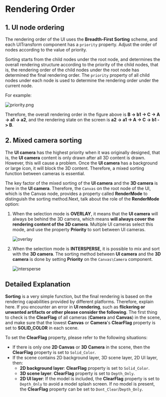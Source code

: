 # Rendering Order

## 1. UI node ordering

The rendering order of the UI uses the **Breadth-First Sorting** scheme, and each UITransform component has a `priority` property. Adjust the order of nodes according to the value of priority.

Sorting starts from the child nodes under the root node, and determines the overall rendering structure according to the priority of the child nodes, that is, the rendering order of the child nodes under the root node has determined the final rendering order. The `priority` property of all child nodes under each node is used to determine the rendering order under the current node.

For example:

![priority.png](priority/priority.png)

Therefore, the overall rendering order in the figure above is __B -> b1 -> C -> A -> a1 -> a2__, and the rendering state on the screen is __a2 -> a1 -> A -> C -> b1 -> B__.

## 2. Mixed camera sorting

The **UI camera** has the highest priority when it was originally designed, that is, the **UI camera** content is only drawn after all 3D content is drawn. However, this will cause a problem. Once the **UI camera** has a background or large icon, it will block the 3D content. Therefore, a mixed sorting function between cameras is essential.

The key factor of the mixed sorting of the **UI camera** and the **3D camera** is here in the **UI camera**. Therefore, the `Canvas` on the root node of the UI, which is the Canvas node, provides a property called __RenderMode__ to distinguish the sorting method.Next, talk about the role of the __RenderMode__ option:

1. When the selection mode is __OVERLAY__, it means that the **UI camera** will always be behind the 3D camera, which means __will always cover the rendering content of the 3D camera__. Multiple UI cameras select this mode, and use the property __Priority__ to sort between UI cameras.

    ![overlay](./priority/overlay.png)

2. When the selection mode is __INTERSPERSE__, it is possible to mix and sort with the **3D camera**. The sorting method between **UI camera** and the **3D camera** is done by setting __Priority__ on the `Canvas\Camera` component.

    ![intersperse](./priority/intersperse.png)

## Detailed Explanation

**Sorting** is a very simple function, but the final rendering is based on the rendering capabilities provided by different platforms. Therefore, explain here. If you encounter an error in **UI rendering**, such as **flickering or unwanted artifacts or other please consider the following**.
The first thing to check is the __ClearFlag__ of all cameras (**Camera** and **Canvas**) in the scene, and make sure that the lowest __Canvas__ or __Camera__'s **ClearFlag** property is set to __SOLID_COLOR__ in each scene.

To set the __ClearFlag__ property, please refer to the following situations:
- If there is only one __2D Canvas__ or __3D Camera__ in the scene, then the __ClearFlag__ property is set to `Solid_Color`.
- If the scene contains 2D background layer, 3D scene layer, 2D UI layer, then:
  - **2D background layer**: __ClearFlag__ property is set to `Solid_Color`.
  - **3D scene layer**: __ClearFlag__ property is set to `Depth_Only`.
  - **2D UI layer**: If the model is included, the __ClearFlag__ property is set to `Depth_Only` to avoid a model splash screen. If no model is present, the __ClearFlag__ property can be set to `Dont_Clear`/`Depth_Only`.
